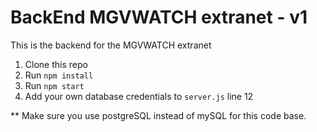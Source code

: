 # BackEnd MGVWATCH extranet - v1

This is the backend for the MGVWATCH extranet

1. Clone this repo
2. Run `npm install`
3. Run `npm start`
4. Add your own database credentials to `server.js` line 12

\*\* Make sure you use postgreSQL instead of mySQL for this code base.
